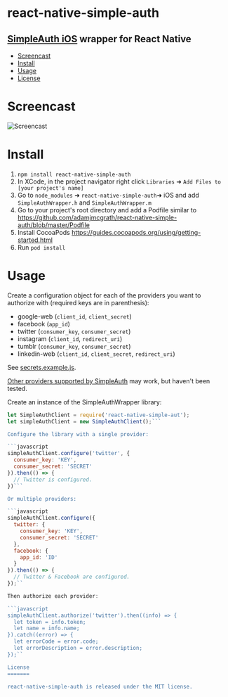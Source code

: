 # react-native-simple-auth
## [SimpleAuth iOS](https://github.com/calebd/SimpleAuth) wrapper for React Native

  * [Screencast](#screencast)
  * [Install](#install)
  * [Usage](#usage)
  * [License](#license)

Screencast
==========

![Screencast](https://raw.githubusercontent.com/adamjmcgrath/react-native-simple-auth/master/screencast.gif)

Install
=======

1. `npm install react-native-simple-auth`
2. In XCode, in the project navigator right click `Libraries` ➜ `Add Files to [your project's name]`
3. Go to `node_modules` ➜ `react-native-simple-auth`➜ iOS and add `SimpleAuthWrapper.h` and `SimpleAuthWrapper.m` 
4. Go to your project's root directory and add a Podfile similar to https://github.com/adamjmcgrath/react-native-simple-auth/blob/master/Podfile
5. Install CocoaPods https://guides.cocoapods.org/using/getting-started.html
6. Run `pod install`

Usage
=====

Create a configuration object for each of the providers you want to authorize with (required keys are in parenthesis):

 - google-web (`client_id`, `client_secret`)
 - facebook (`app_id`)
 - twitter (`consumer_key`, `consumer_secret`)
 - instagram (`client_id`, `redirect_uri`)
 - tumblr (`consumer_key`, `consumer_secret`)
 - linkedin-web (`client_id`, `client_secret`, `redirect_uri`)

See [secrets.example.js](blob/master/secrets.example.js).

[Other providers supported by SimpleAuth](https://github.com/calebd/SimpleAuth#simpleauth) may work, but haven't been tested.

Create an instance of the SimpleAuthWrapper library:

```javascript
let SimpleAuthClient = require('react-native-simple-aut');
let simpleAuthClient = new SimpleAuthClient();```

Configure the library with a single provider:

```javascript
simpleAuthClient.configure('twitter', {
  consumer_key: 'KEY',
  consumer_secret: 'SECRET'
}).then(() => {
  // Twitter is configured.
})```

Or multiple providers:

```javascript
simpleAuthClient.configure({
  twitter: {
    consumer_key: 'KEY',
    consumer_secret: 'SECRET'
  },
  facebook: {
    app_id: 'ID'
  }
}).then(() => {
  // Twitter & Facebook are configured.
});``

Then authorize each provider:

```javascript
simpleAuthClient.authorize('twitter').then((info) => {
  let token = info.token;
  let name = info.name;
}).catch((error) => {
  let errorCode = error.code;
  let errorDescription = error.description;
});``

License
=======

react-native-simple-auth is released under the MIT license.

